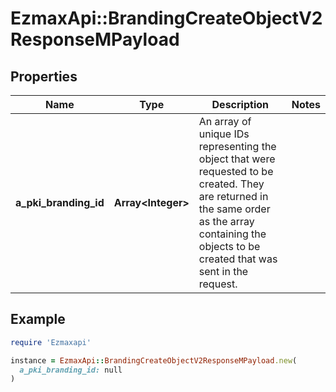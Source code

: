 # EzmaxApi::BrandingCreateObjectV2ResponseMPayload

## Properties

| Name | Type | Description | Notes |
| ---- | ---- | ----------- | ----- |
| **a_pki_branding_id** | **Array&lt;Integer&gt;** | An array of unique IDs representing the object that were requested to be created.  They are returned in the same order as the array containing the objects to be created that was sent in the request. |  |

## Example

```ruby
require 'Ezmaxapi'

instance = EzmaxApi::BrandingCreateObjectV2ResponseMPayload.new(
  a_pki_branding_id: null
)
```

